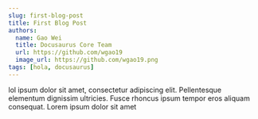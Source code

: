```yaml
---
slug: first-blog-post
title: First Blog Post
authors:
  name: Gao Wei
  title: Docusaurus Core Team
  url: https://github.com/wgao19
  image_url: https://github.com/wgao19.png
tags: [hola, docusaurus]
---
```


lol ipsum dolor sit amet, consectetur adipiscing elit. Pellentesque elementum dignissim ultricies. Fusce rhoncus ipsum tempor eros aliquam consequat. Lorem ipsum dolor sit amet
